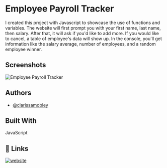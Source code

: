 
# Employee Payroll Tracker

I created this project with Javascript to showcase the use of functions and variables. The website will first prompt you with your first name, last name, then salary. After that, it will ask if you'd like to add more. If you would like to cancel, a table of employee's data will show up. In the console, you'll get information like the salary average, number of employees, and a random employee winner.


## Screenshots

![Employee Payroll Tracker](https://github.com/ClarissaMobley/Employee-Payroll-Tracker/assets/159193547/3a8c464a-2928-4f39-b5e5-0879081ff741)



## Authors

- [@clarissamobley](https://github.com/ClarissaMobley?tab=repositories)



## Built With

JavaScript
## 🔗 Links
[![website](https://img.shields.io/badge/webbsite-000?style=for-the-badge&logo=ko-fi&logoColor=white)](https://katherineoelsner.com/)


